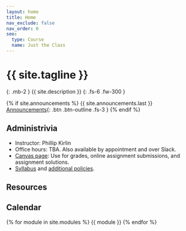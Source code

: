 ```yaml
---
layout: home
title: Home
nav_exclude: false
nav_order: 0
seo:
  type: Course
  name: Just the Class
---
```


# {{ site.tagline }}
{: .mb-2 }
{{ site.description }}
{: .fs-6 .fw-300 }

{% if site.announcements %}
{{ site.announcements.last }}
[Announcements](announcements.md){: .btn .btn-outline .fs-3 }
{% endif %}

## Administrivia
- Instructor: Phillip Kirlin
- Office hours: TBA.  Also available by appointment and over Slack.
- [Canvas page](https://rhodes.instructure.com/courses/5968): Use for grades, online assignment submissions, and assignment solutions.
- [Syllabus](syllabus/syllabus-discrete-f23.pdf) and [additional policies](syllabus/additional-policies.pdf).

## Resources
     

## Calendar
{% for module in site.modules %}
{{ module }}
{% endfor %}

